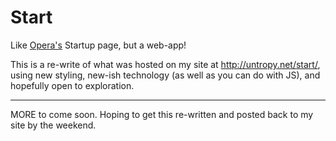 # Start

Like [Opera's](http://www.opera.com) Startup page, but a web-app!

This is a re-write of what was hosted on my site at <http://untropy.net/start/>, using new styling, new-ish technology (as well as you can do with JS), and hopefully open to exploration.

----

MORE to come soon. Hoping to get this re-written and posted back to my site by the weekend.
